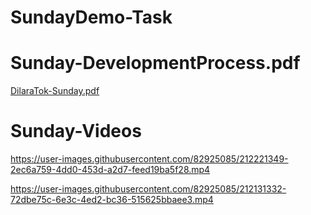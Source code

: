 # SundayDemo-Task
# Sunday-DevelopmentProcess.pdf
[DilaraTok-Sunday.pdf](https://github.com/Dilololoy/SundayDemo-Task/files/10407504/DilaraTok-Sunday.pdf)

# Sunday-Videos

https://user-images.githubusercontent.com/82925085/212221349-2ec6a759-4dd0-453d-a2d7-feed19ba5f28.mp4

https://user-images.githubusercontent.com/82925085/212131332-72dbe75c-6e3c-4ed2-bc36-515625bbaee3.mp4
